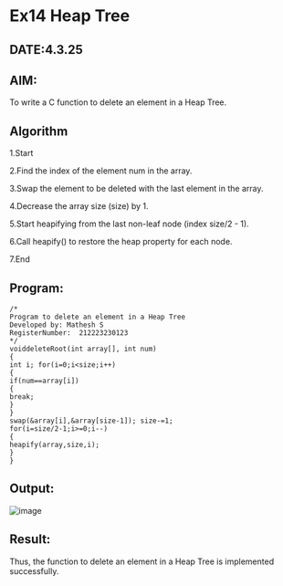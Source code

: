 # Ex14 Heap Tree
## DATE:4.3.25
## AIM:
To write a C function to delete an element in a Heap Tree.

## Algorithm
1.Start

2.Find the index of the element num in the array.

3.Swap the element to be deleted with the last element in the array.

4.Decrease the array size (size) by 1.

5.Start heapifying from the last non-leaf node (index size/2 - 1).

6.Call heapify() to restore the heap property for each node.

7.End 

## Program:
```
/*
Program to delete an element in a Heap Tree
Developed by: Mathesh S
RegisterNumber:  212223230123
*/
voiddeleteRoot(int array[], int num)
{
int i; for(i=0;i<size;i++)
{
if(num==array[i])
{
break;
}
}
swap(&array[i],&array[size-1]); size-=1;
for(i=size/2-1;i>=0;i--)
{
heapify(array,size,i);
}
}
```

## Output:

![image](https://github.com/user-attachments/assets/c7285f09-8911-4169-8b0f-5cd6f9cf14df)


## Result:
Thus, the function to delete an element in a Heap Tree is implemented successfully.
